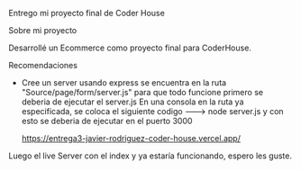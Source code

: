 Entrego mi proyecto final de Coder House

Sobre mi proyecto

Desarrollé un Ecommerce como proyecto final para CoderHouse.

Recomendaciones

- Cree un server usando express se encuentra en la ruta "Source/page/form/server.js" para que todo funcione primero se deberia de ejecutar el server.js
  En una consola en la ruta ya especificada, se coloca el siguiente codigo ---> node server.js y con esto se deberia de ejecutar en el puerto 3000

  https://entrega3-javier-rodriguez-coder-house.vercel.app/

Luego el live Server con el index y ya estaría funcionando, espero les guste.

